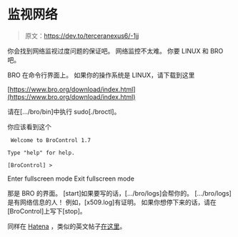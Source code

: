 # 监视网络

> 原文：<https://dev.to/terceranexus6/-1jj>

你会找到网络监视过度问题的保证吧。 网络监控不太难。 你要 LINUX 和 BRO 吧。

BRO 在命令行界面上。 如果你的操作系统是 LINUX，请下载到这里

[https://www.bro.org/download/index.html](https://www.bro.org/download/index.html)

请在[.../bro/bin]中执行 sudo[./broctl]。

你应该看到这个

```
 Welcome to BroControl 1.7

Type "help" for help.

[BroControl] > 
```

Enter fullscreen mode Exit fullscreen mode

那是 BRO 的界面。 [start]如果要写的话，[.../bro/logs]会帮你的。 [.../bro/logs]是有网络信息的人！ 例如，[x509.log]有证明。 如果你想停下来的话，请在[BroControl]上写下[stop]。

同样在 [Hatena](http://hamletagain.hatenablog.com/entry/2017/12/04/020245) ，类似的英文帖子[在这里](https://dev.to/terceranexus6/network-security-monitoring-with-bro)。